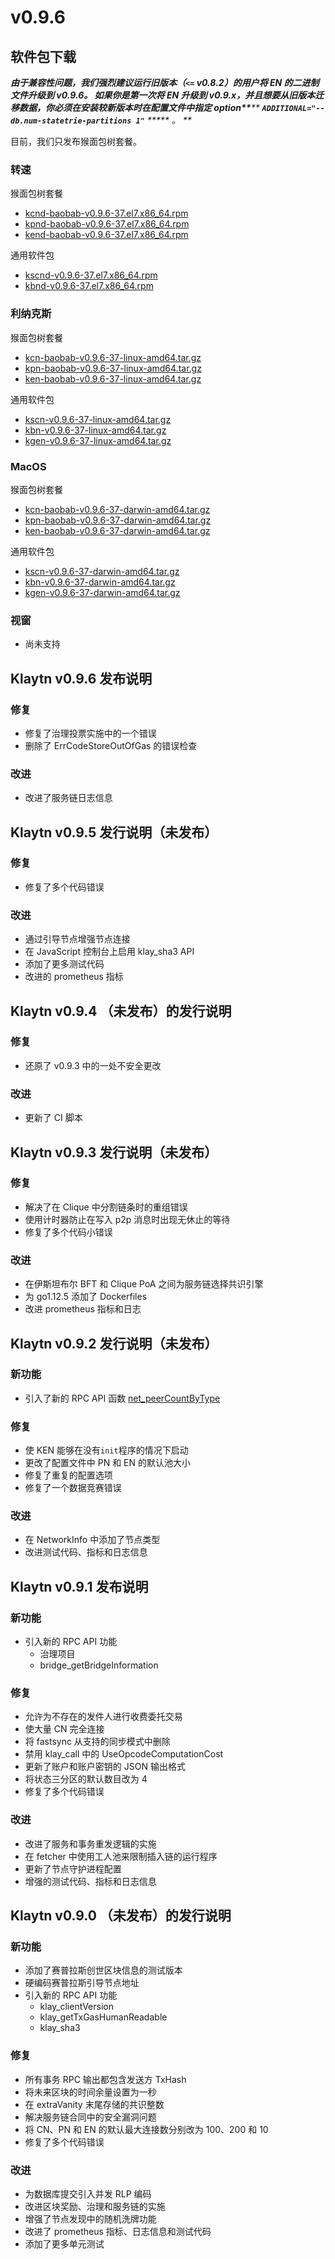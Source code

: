 # v0.9.6

## 软件包下载<a href="#package-downloads" id="package-downloads"></a>

__**由于兼容性问题，我们强烈建议运行旧版本（`<=` v0.8.2）的用户将 EN 的二进制文件升级到 v0.9.6。 如果你是第一次将 EN 升级到 v0.9.x，并且想要从旧版本迁移数据，你必须在安装较新版本时在配置文件中指定 option\*\***_\*\* ****`ADDITIONAL="--db.num-statetrie-partitions 1"`**** \*\*\*_\*\*_ 。 \*\*_

目前，我们只发布猴面包树套餐。

### 转速<a href="#rpm" id="rpm"></a>

猴面包树套餐

- [kcnd-baobab-v0.9.6-37.el7.x86_64.rpm](http://packages.klaytn.net/klaytn/v0.9.6/kcnd-baobab-v0.9.6-37.el7.x86_64.rpm)
- [kpnd-baobab-v0.9.6-37.el7.x86_64.rpm](http://packages.klaytn.net/klaytn/v0.9.6/kpnd-baobab-v0.9.6-37.el7.x86_64.rpm)
- [kend-baobab-v0.9.6-37.el7.x86_64.rpm](http://packages.klaytn.net/klaytn/v0.9.6/kend-baobab-v0.9.6-37.el7.x86_64.rpm)

通用软件包

- [kscnd-v0.9.6-37.el7.x86_64.rpm](http://packages.klaytn.net/klaytn/v0.9.6/kscnd-v0.9.6-37.el7.x86_64.rpm)
- [kbnd-v0.9.6-37.el7.x86_64.rpm](http://packages.klaytn.net/klaytn/v0.9.6/kbnd-v0.9.6-37.el7.x86_64.rpm)

### 利纳克斯<a href="#linux" id="linux"></a>

猴面包树套餐

- [kcn-baobab-v0.9.6-37-linux-amd64.tar.gz](http://packages.klaytn.net/klaytn/v0.9.6/kcn-baobab-v0.9.6-37-linux-amd64.tar.gz)
- [kpn-baobab-v0.9.6-37-linux-amd64.tar.gz](http://packages.klaytn.net/klaytn/v0.9.6/kpn-baobab-v0.9.6-37-linux-amd64.tar.gz)
- [ken-baobab-v0.9.6-37-linux-amd64.tar.gz](http://packages.klaytn.net/klaytn/v0.9.6/ken-baobab-v0.9.6-37-linux-amd64.tar.gz)

通用软件包

- [kscn-v0.9.6-37-linux-amd64.tar.gz](http://packages.klaytn.net/klaytn/v0.9.6/kscn-v0.9.6-37-linux-amd64.tar.gz)
- [kbn-v0.9.6-37-linux-amd64.tar.gz](http://packages.klaytn.net/klaytn/v0.9.6/kbn-v0.9.6-37-linux-amd64.tar.gz)
- [kgen-v0.9.6-37-linux-amd64.tar.gz](http://packages.klaytn.net/klaytn/v0.9.6/kgen-v0.9.6-37-linux-amd64.tar.gz)

### MacOS<a href="#macos" id="macos"></a>

猴面包树套餐

- [kcn-baobab-v0.9.6-37-darwin-amd64.tar.gz](http://packages.klaytn.net/klaytn/v0.9.6/kcn-baobab-v0.9.6-37-darwin-amd64.tar.gz)
- [kpn-baobab-v0.9.6-37-darwin-amd64.tar.gz](http://packages.klaytn.net/klaytn/v0.9.6/kpn-baobab-v0.9.6-37-darwin-amd64.tar.gz)
- [ken-baobab-v0.9.6-37-darwin-amd64.tar.gz](http://packages.klaytn.net/klaytn/v0.9.6/ken-baobab-v0.9.6-37-darwin-amd64.tar.gz)

通用软件包

- [kscn-v0.9.6-37-darwin-amd64.tar.gz](http://packages.klaytn.net/klaytn/v0.9.6/kscn-v0.9.6-37-darwin-amd64.tar.gz)
- [kbn-v0.9.6-37-darwin-amd64.tar.gz](http://packages.klaytn.net/klaytn/v0.9.6/kbn-v0.9.6-37-darwin-amd64.tar.gz)
- [kgen-v0.9.6-37-darwin-amd64.tar.gz](http://packages.klaytn.net/klaytn/v0.9.6/kgen-v0.9.6-37-darwin-amd64.tar.gz)

### 视窗<a href="#windows" id="windows"></a>

- 尚未支持

## Klaytn v0.9.6 发布说明<a href="#release-notes-for-klaytn-v0-9-6" id="release-notes-for-klaytn-v0-9-6"></a>

### 修复<a href="#fixes" id="fixes"></a>

- 修复了治理投票实施中的一个错误
- 删除了 ErrCodeStoreOutOfGas 的错误检查

### 改进<a href="#improvements" id="improvements"></a>

- 改进了服务链日志信息

## Klaytn v0.9.5 发行说明（未发布）<a href="#release-notes-for-klaytn-v0-9-5-unpublished" id="release-notes-for-klaytn-v0-9-5-unpublished"></a>

### 修复<a href="#fixes" id="fixes"></a>

- 修复了多个代码错误

### 改进<a href="#improvements" id="improvements"></a>

- 通过引导节点增强节点连接
- 在 JavaScript 控制台上启用 klay_sha3 API
- 添加了更多测试代码
- 改进的 prometheus 指标

## Klaytn v0.9.4 （未发布）的发行说明<a href="#release-notes-for-klaytn-v0-9-4-unpublished" id="release-notes-for-klaytn-v0-9-4-unpublished"></a>

### 修复<a href="#fixes" id="fixes"></a>

- 还原了 v0.9.3 中的一处不安全更改

### 改进<a href="#improvements" id="improvements"></a>

- 更新了 CI 脚本

## Klaytn v0.9.3 发行说明（未发布）<a href="#release-notes-for-klaytn-v0-9-3-unpublished" id="release-notes-for-klaytn-v0-9-3-unpublished"></a>

### 修复<a href="#fixes" id="fixes"></a>

- 解决了在 Clique 中分割链条时的重组错误
- 使用计时器防止在写入 p2p 消息时出现无休止的等待
- 修复了多个代码小错误

### 改进<a href="#improvements" id="improvements"></a>

- 在伊斯坦布尔 BFT 和 Clique PoA 之间为服务链选择共识引擎
- 为 go1.12.5 添加了 Dockerfiles
- 改进 prometheus 指标和日志

## Klaytn v0.9.2 发行说明（未发布）<a href="#release-notes-for-klaytn-v0-9-2-unpublished" id="release-notes-for-klaytn-v0-9-2-unpublished"></a>

### 新功能<a href="#new-features" id="new-features"></a>

- 引入了新的 RPC API 函数 [net_peerCountByType](../../../references/json-rpc/net/peer-count-by-type)

### 修复<a href="#fixes" id="fixes"></a>

- 使 KEN 能够在没有`init`程序的情况下启动
- 更改了配置文件中 PN 和 EN 的默认池大小
- 修复了重复的配置选项
- 修复了一个数据竞赛错误

### 改进<a href="#improvements" id="improvements"></a>

- 在 NetworkInfo 中添加了节点类型
- 改进测试代码、指标和日志信息

## Klaytn v0.9.1 发布说明<a href="#release-notes-for-klaytn-v0-9-1" id="release-notes-for-klaytn-v0-9-1"></a>

### 新功能<a href="#new-features" id="new-features"></a>

- 引入新的 RPC API 功能
  - 治理项目
  - bridge_getBridgeInformation

### 修复<a href="#fixes" id="fixes"></a>

- 允许为不存在的发件人进行收费委托交易
- 使大量 CN 完全连接
- 将 fastsync 从支持的同步模式中删除
- 禁用 klay_call 中的 UseOpcodeComputationCost
- 更新了账户和账户密钥的 JSON 输出格式
- 将状态三分区的默认数目改为 4
- 修复了多个代码错误

### 改进<a href="#improvements" id="improvements"></a>

- 改进了服务和事务重发逻辑的实施
- 在 fetcher 中使用工人池来限制插入链的运行程序
- 更新了节点守护进程配置
- 增强的测试代码、指标和日志信息

## Klaytn v0.9.0 （未发布）的发行说明<a href="#release-notes-for-klaytn-v0-9-0-unpublished" id="release-notes-for-klaytn-v0-9-0-unpublished"></a>

### 新功能<a href="#new-features" id="new-features"></a>

- 添加了赛普拉斯创世区块信息的测试版本
- 硬编码赛普拉斯引导节点地址
- 引入新的 RPC API 功能
  - klay_clientVersion
  - klay_getTxGasHumanReadable
  - klay_sha3

### 修复<a href="#fixes" id="fixes"></a>

- 所有事务 RPC 输出都包含发送方 TxHash
- 将未来区块的时间余量设置为一秒
- 在 extraVanity 末尾存储的共识整数
- 解决服务链合同中的安全漏洞问题
- 将 CN、PN 和 EN 的默认最大连接数分别改为 100、200 和 10
- 修复了多个代码错误

### 改进<a href="#improvements" id="improvements"></a>

- 为数据库提交引入并发 RLP 编码
- 改进区块奖励、治理和服务链的实施
- 增强了节点发现中的随机洗牌功能
- 改进了 prometheus 指标、日志信息和测试代码
- 添加了更多单元测试
